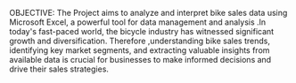 OBJECTIVE:
The Project aims to analyze and interpret bike sales data using Microsoft Excel, a powerful tool for data management and analysis .In today's fast-paced world, the bicycle industry has witnessed significant growth and diversification. Therefore ,understanding bike sales trends, identifying key market segments, and extracting valuable insights from available data is crucial for businesses to make informed decisions and drive their sales strategies.
